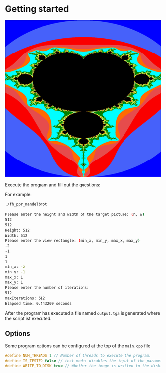 # Getting started

![Mandelbrot](mandelbrot.png)

Execute the program and fill out the questions:

For example:
```bash
./fh_ppr_mandelbrot

Please enter the height and width of the target picture: (h, w)
512
512
Height: 512
Width: 512
Please enter the view rectangle: (min_x, min_y, max_x, max_y)
-2
-1
1
1
min_x: -2
min_y: -1
max_x: 1
max_y: 1
Please enter the number of iterations: 
512
maxIterations: 512
Elapsed time: 0.443209 seconds
```

After the program has executed a file named `output.tga` is generated where the script ist executed.

## Options

Some program options can be configured at the top of the `main.cpp` file

```c++
#define NUM_THREADS 1 // Number of threads to execute the program.
#define IS_TESTED false // test-mode: disables the input of the parameters from the terminal.
#define WRITE_TO_DISK true // Whether the image is written to the disk.
```